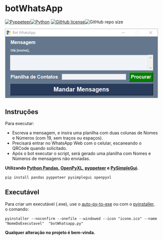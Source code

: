 # botWhatsApp

[<img alt="Pyppeteer" src="https://img.shields.io/badge/Pyppeteer-175510?style=flat&logo=Puppeteer&logoColor=white"/><img alt="Python" src="https://img.shields.io/badge/Python-43e600?style=flat&logo=python&logoColor=white"/>](https://pyppeteer.github.io/pyppeteer/)
[![GitHub license](https://img.shields.io/github/license/renatocfrancisco/botWhatsapp)](https://github.com/renatocfrancisco/botWhatsapp)![GitHub repo size](https://img.shields.io/github/repo-size/renatocfrancisco/botWhatsapp)

![Executável do botWhatsApp v1.3](assets/app.png)

## Instruções

Para executar:
- Escreva a mensagem, e insira uma planilha com duas colunas de Nomes e Números (com 19, sem traços ou espaços).
- Precisará entrar no WhatsApp Web com o celular, escaneando o QRCode quando solicitado.
- Após o bot executar o script, será gerado uma planilha com Nomes e Números de mensagens não enviadas.

**Utilizando [Python Pandas](https://pandas.pydata.org/), [OpenPyXL](https://openpyxl.readthedocs.io/en/stable/), [pyppeteer](https://github.com/pyppeteer/pyppeteer) e [PySimpleGui](https://pysimplegui.readthedocs.io/en/latest/).**
```
pip install pandas pyppeteer pysimplegui openpyxl
```

## Executável

Para criar um executável (.exe), use o [auto-py-to-exe](https://github.com/brentvollebregt/auto-py-to-exe) ou com o [pyinstaller](https://github.com/pyinstaller/pyinstaller), o comando:
```
pyinstaller --noconfirm --onefile --windowed --icon "icone.ico" --name "NomeDoExecutavel"  "botWhatsapp.py"
```

**Qualquer alteração no projeto é bem-vinda.**
